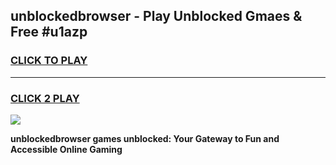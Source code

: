
## unblockedbrowser - Play Unblocked Gmaes & Free #u1azp
<h3>
<a href="https://news.freeplayer.one?title=unblockedbrowser&ref=26F">CLICK TO PLAY</a></h3>
<hr>

<h3>
<a href="https://news.freeplayer.one?title=unblockedbrowser&ref=26F">CLICK 2 PLAY</a>
  
</h3>

<a href="https://news.freeplayer.one?title=unblockedbrowser&ref=26F/"><img src="https://clearcache.store/games.png"></a>


**unblockedbrowser games unblocked: Your Gateway to Fun and Accessible Online Gaming**
